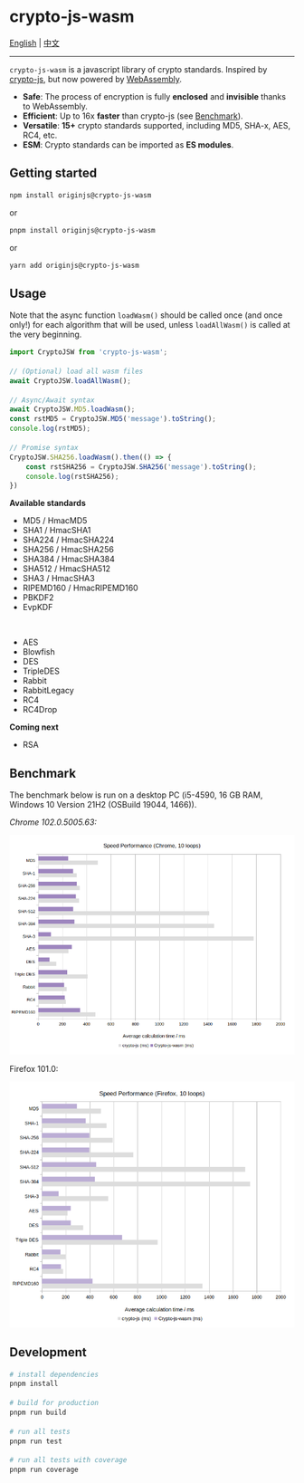 # crypto-js-wasm

[English](README.md) | [中文](README-CN.md)

---

`crypto-js-wasm` is a javascript library of crypto standards. Inspired by [crypto-js](https://github.com/brix/crypto-js), but now powered by [WebAssembly](https://webassembly.org/).

- **Safe**: The process of encryption is fully **enclosed** and **invisible** thanks to WebAssembly.
- **Efficient**: Up to 16x **faster** than crypto-js (see [Benchmark](https://originjs.org/WASM-benchmark/#/)).
- **Versatile**: **15+** crypto standards supported, including MD5, SHA-x, AES, RC4, etc.
- **ESM**: Crypto standards can be imported as **ES modules**.



## Getting started

```bash
npm install originjs@crypto-js-wasm
```

or

```bash
pnpm install originjs@crypto-js-wasm
```

or

```bash
yarn add originjs@crypto-js-wasm
```



## Usage

Note that the async function `loadWasm()` should be called once (and once only!) for each algorithm that will be used, unless `loadAllWasm()` is called at the very beginning.



```javascript
import CryptoJSW from 'crypto-js-wasm';

// (Optional) load all wasm files
await CryptoJSW.loadAllWasm();

// Async/Await syntax
await CryptoJSW.MD5.loadWasm();
const rstMD5 = CryptoJSW.MD5('message').toString();
console.log(rstMD5);

// Promise syntax
CryptoJSW.SHA256.loadWasm().then(() => {
    const rstSHA256 = CryptoJSW.SHA256('message').toString();
    console.log(rstSHA256);
})
```



**Available standards**

- MD5 / HmacMD5
- SHA1 / HmacSHA1
- SHA224 / HmacSHA224
- SHA256 / HmacSHA256
- SHA384 / HmacSHA384
- SHA512 / HmacSHA512
- SHA3 / HmacSHA3
- RIPEMD160 / HmacRIPEMD160
- PBKDF2
- EvpKDF

<br>

- AES
- Blowfish
- DES
- TripleDES
- Rabbit
- RabbitLegacy
- RC4
- RC4Drop



**Coming next**

- RSA



## Benchmark

The benchmark below is run on a desktop PC (i5-4590, 16 GB RAM, Windows 10 Version 21H2 (OSBuild 19044, 1466)).



*Chrome 102.0.5005.63:*

![benchmark_chrome](benchmark/benchmark_chrome.png)



Firefox 101.0:

![benchmark_firefox](benchmark/benchmark_firefox.png)



## Development

```bash
# install dependencies
pnpm install

# build for production
pnpm run build

# run all tests
pnpm run test

# run all tests with coverage
pnpm run coverage
```
